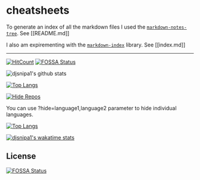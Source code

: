 # cheatsheets

To generate an index of all the markdown files I used the [`markdown-notes-tree`](https://www.npmjs.com/package/markdown-notes-tree). See [[README.md]]

I also am expirementing with the [`markdown-index`](https://github.com/zeke/markdown-index) library. See [[index.md]]

---

[![HitCount](http://hits.dwyl.com/djsnipa1/cheatsheets.svg)](http://hits.dwyl.com/djsnipa1/cheatsheets)
[![FOSSA Status](https://app.fossa.com/api/projects/git%2Bgithub.com%2Fdjsnipa1%2Fcheatsheets.svg?type=shield)](https://app.fossa.com/projects/git%2Bgithub.com%2Fdjsnipa1%2Fcheatsheets?ref=badge_shield)


![djsnipa1's github stats](https://github-readme-stats.vercel.app/api?username=djsnipa1&show_icons=true&theme=gruvbox)

[![Top Langs](https://github-readme-stats.vercel.app/api/top-langs/?username=djsnipa1&layout=compact)](https://github.com/anuraghazra/github-readme-stats)


[![Hide Repos](https://github-readme-stats.vercel.app/api/top-langs/?username=anuraghazra&exclude_repo=notes,dotfiles)](https://github.com/anuraghazra/github-readme-stats)

You can use ?hide=language1,language2 parameter to hide individual languages.

[![Top Langs](https://github-readme-stats.vercel.app/api/top-langs/?username=djsnipa1&hide=jupyternotebooks,html)](https://github.com/anuraghazra/github-readme-stats)

[![djsnipa1's wakatime stats](https://github-readme-stats.vercel.app/api/wakatime?username=djsnipa1)](https://github.com/anuraghazra/github-readme-stats)



## License
[![FOSSA Status](https://app.fossa.com/api/projects/git%2Bgithub.com%2Fdjsnipa1%2Fcheatsheets.svg?type=large)](https://app.fossa.com/projects/git%2Bgithub.com%2Fdjsnipa1%2Fcheatsheets?ref=badge_large)